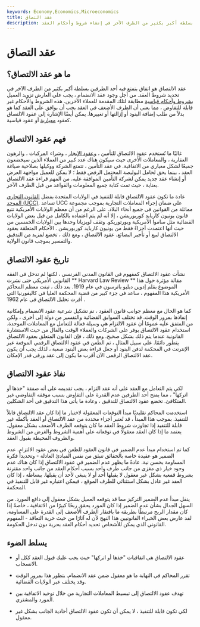 ```yaml
---
keywords: Economy,Economics,Microeconomics
title: عقد التصاق
description: يشير عقد الالتصاق إلى اتفاق يتمتع فيه أحد الطرفين بسلطة أكبر بكثير من الطرف الآخر في إنشاء شروط وأحكام العقد.
---
```


# عقد التصاق
## ما هو عقد الالتصاق؟

عقد الالتصاق هو اتفاق يتمتع فيه أحد الطرفين بسلطة أكبر بكثير من الطرف الآخر في تحديد شروط العقد. من أجل وجود عقد الانضمام ، يجب على العارض تزويد العميل [بشروط وأحكام قياسية](/fineprint) مطابقة لتلك المقدمة للعملاء الآخرين. هذه الشروط والأحكام غير قابلة للتفاوض ، مما يعني أن الطرف الأضعف في العقد يجب أن يوافق على العقد كما هو بدلاً من طلب إضافة البنود أو إزالتها أو تغييرها. يمكن أيضًا الإشارة إلى عقود الالتصاق كعقود [معيارية](/boilerplate) أو عقود قياسية.

## فهم عقود الالتصاق

غالبًا ما تُستخدم عقود الالتصاق للتأمين ، [وعقود الإيجار](/lease) ، وشراء المركبات ، والرهون العقارية ، والمعاملات الأخرى حيث سيكون هناك عدد كبير من العملاء الذين سيخضعون جميعًا لشكل معياري من الاتفاقية. في عقد التأمين ، تتمتع الشركة ووكيلها بصلاحية صياغة العقد ، بينما يحق لحامل البوليصة المحتمل الرفض فقط ؛ لا يمكن للعميل مواجهة العرض أو إنشاء عقد جديد يمكن لشركة التأمين الموافقة عليه. من المهم قراءة عقد الالتصاق بعناية ، حيث تمت كتابة جميع المعلومات والقواعد من قبل الطرف الآخر.

عادة ما تكون عقود الالتصاق قابلة للتنفيذ في الولايات المتحدة بفضل [القانون التجاري الموحد (UCC)](/uniform-commercial-code). تساعد UCC على ضمان إجراء المعاملات التجارية بموجب مجموعة مماثلة من القوانين في جميع أنحاء البلاد. على الرغم من أن معظم الولايات الأمريكية تتبع قانون يونيون كاربايد كوربوريشن ، إلا أنه لم يتم اعتماده بالكامل من قبل بعض الولايات القضائية مثل ساموا الأمريكية وبورتوريكو. وتقف لويزيانا وحدها بين الولايات الخمسين من حيث أنها اعتمدت أجزاءً فقط من يونيون كاربايد كوربوريشن . الأحكام المتعلقة بعقود الالتصاق لبيع أو تأجير البضائع. عقود الالتصاق ، ومع ذلك ، تخضع لمزيد من التدقيق والتفسير بموجب قانون الولاية.

## تاريخ عقود الالتصاق

نشأت عقود الالتصاق كمفهوم في القانون المدني الفرنسي ، لكنها لم تدخل في الفقه القانوني الأمريكي حتى نشرت ** Harvard Law Review ** مقالة مؤثرة حول هذا الموضوع بقلم إدوين دبليو باترسون في عام 1919. بعد ذلك ، تبنت معظم المحاكم الأمريكية هذا المفهوم ، ساعد في جزء كبير من قضية المحكمة العليا في كاليفورنيا التي أقرت تحليل الالتصاق في عام 1962 .

كما هو الحال مع معظم جوانب قانون العقود ، تم تشكيل شرعية عقود الانضمام وإمكانية إنفاذها بمرور الوقت. قد تختلف السوابق القضائية والتفسير من دولة إلى أخرى ، ولكن من المتفق عليه عمومًا أن عقود الالتزام هي وسيلة فعالة للتعامل مع المعاملات الموحدة. استخدام عقود الالتصاق يوفر على الشركات والعملاء الوقت والمال من حيث الاستشارة القانونية عندما يتم ذلك بشكل صحيح. ومع ذلك ، فإن القانون المتعلق بعقود الالتصاق يتطور دائمًا. على سبيل المثال ، تم الطعن في عقود الالتصاق الرقمي الموقعة عبر الإنترنت في المحكمة لدفن البنود أو جعل قراءة بعض البنود صعبة ، لذلك يجب أن يكون عقد الالتصاق الرقمي الآن أقرب ما يكون إلى عقد ورقي قدر الإمكان.

## نفاذ عقود الالتصاق

لكي يتم التعامل مع العقد على أنه عقد التزام ، يجب تقديمه على أنه صفقة "خذها أو اتركها" ، مما يمنح أحد الطرفين عدم القدرة على التفاوض بسبب موقفه التفاوضي غير المتكافئ. تخضع عقود الالتصاق للتدقيق ، وعادة ما يأتي هذا التدقيق في أحد الشكلين.

استخدمت المحاكم تقليديًا مبدأ التوقعات المعقولة لاختبار ما إذا كان عقد الالتصاق قابلاً للتنفيذ. بموجب هذا المبدأ ، قد تُعتبر أجزاء محددة من عقد الالتصاق أو العقد بأكمله غير قابلة للتنفيذ إذا تجاوزت شروط العقد ما كان يتوقعه الطرف الأضعف بشكل معقول. يعتمد ما إذا كان العقد معقولًا في توقعاته على أهمية الشروط والغرض من الشروط والظروف المحيطة بقبول العقد.

كما تم استخدام مبدأ عدم الضمير في قانون العقود للطعن في بعض عقود الالتزام. عدم الضمير هو عقيدة خاصة بالحقائق تنبثق من نفس المبادئ العادلة - وتحديداً فكرة المساومة بحسن نية. عادةً ما يظهر عدم الضمير في عقود الالتصاق إذا كان هناك عدم وجود خيار ذي مغزى من جانب طرف واحد بسبب أحكام العقد من جانب واحد مقترنة بشروط قمعية بشكل غير معقول لا يقبلها أحد أو لا ينبغي لأحد أن يقبلها. ببساطة ، إذا كان العقد غير عادل بشكل استثنائي للطرف الموقع ، فيمكن اعتباره غير قابل للتنفيذ في المحكمة.

ينقل مبدأ عدم الضمير التركيز مما قد يتوقعه العميل بشكل معقول إلى دافع المورد. من السهل الجدال بشأن عدم الضمير إذا كان المورد يحقق ربحًا كبيرًا من الاتفاقية ، خاصةً إذا كان مقدار الربح مرتبطًا بطريقة ما بافتقار الطرف الأضعف إلى القدرة على المساومة. لقد عارض بعض الخبراء القانونيين هذا النهج لأن له آثارًا من حيث حرية التعاقد - المفهوم القانوني الذي يمكن للأشخاص تحديد أحكام العقد بحرية دون تدخل الحكومة.

## يسلط الضوء

- عقود الالتصاق هي اتفاقيات "خذها أو اتركها" حيث يجب عليك قبول العقد ككل أو الانسحاب.

- تقرر المحاكم في النهاية ما هو معقول ضمن عقد الانضمام. يتطور هذا بمرور الوقت وقد يختلف عبر الولايات القضائية.

- تهدف عقود الالتصاق إلى تبسيط المعاملات التجارية من خلال توحيد الاتفاقية بين المورد والمشتري.

- لكي تكون قابلة للتنفيذ ، لا يمكن أن تكون عقود الالتصاق أحادية الجانب بشكل غير معقول.

